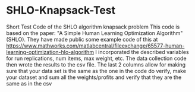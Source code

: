 # SHLO-Knapsack-Test
Short Test Code of the SHLO algorithm knapsack problem
This code is based on the paper: "A Simple Human Learning Optimization Algorithm" (SHLO). 
They have made public some example code of this at https://www.mathworks.com/matlabcentral/fileexchange/65577-human-learning-optimization-hlo-algorithm
I incorporated the described variables for run replications, num items, max weight, etc. 
The data collection code then wrote the results to the csv file. The last 2 columns allow for making sure that your data set is the same as the one in the code
do verify, make your dataset and sum all the weights/profits and verify that they are the same as in the csv
